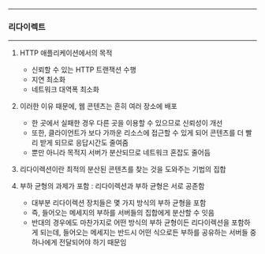 -----
### 리다이렉트
-----
1. HTTP 애플리케이션에서의 목적
   - 신뢰할 수 있는 HTTP 트랜잭션 수행
   - 지연 최소화
   - 네트워크 대역폭 최소화

2. 이러한 이유 때문에, 웹 콘텐츠는 흔히 여러 장소에 배포
   - 한 곳에서 실패한 경우 다른 곳을 이용할 수 있으므로 신뢰성이 개선
   - 또한, 클라이언트가 보다 가까운 리소스에 접근할 수 있게 되어 콘텐츠를 더 빨리 받게 되므로 응답시간도 줄여줌
   - 뿐만 아니라 목적지 서버가 분산되므로 네트워크 혼잡도 줄어듬

3. 리다이렉션이란 최적의 분산된 콘텐츠를 찾는 것을 도와주는 기법의 집합
4. 부하 균형의 과제가 포함 : 리다이렉션과 부하 균형은 서로 공존함
   - 대부분 리다이렉션 장치들은 몇 가지 방식의 부하 균형을 포함
   - 즉, 들어오는 메세지의 부하를 서버들의 집합에게 분산할 수 잇음
   - 반대의 경우에도 마찬가지로 어떤 방식의 부하 균형이든 리다이렉션을 포함하게 되는데, 들어오는 메세지는 반드시 어떤 식으로든 부하를 공유하는 서버들 중 하나에게 전달되어야 하기 때문임
